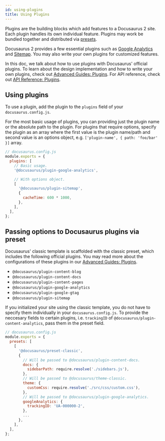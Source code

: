 ```yaml
---
id: using-plugins
title: Using Plugins
---
```


<!-- A plugin is a package that exports a class which can be instantiated with configurable options (provided by the user) and its various lifecycle methods will be invoked by the Docusaurus runtime. -->

Plugins are the building blocks which add features to a Docusaurus 2 site. Each plugin handles its own individual feature. Plugins may work be bundled together and distributed via [presets](advanced-presets.md).

Docusaurus 2 provides a few essential plugins such as [Google Analytics](advanced-plugins.md#docusaurusplugin-google-analytics) and [Sitemap](advanced-plugins.md#docusaurusplugin-sitemap). You may also write your own plugins for customized features.

In this doc, we talk about how to use plugins with Docusaurus' official plugins. To learn about the design implementation and how to write your own plugins, check out [Advanced Guides: Plugins](advanced-plugins.md). For API reference, check out [API Reference: Plugins](plugins-api.md).

## Using plugins

To use a plugin, add the plugin to the `plugins` field of your `docusaurus.config.js`.

For the most basic usage of plugins, you can providing just the plugin name or the absolute path to the plugin. For plugins that require options, specify the plugin as an array where the first value is the plugin name/path and second value is an options object, e.g. `['plugin-name', { path: 'foo/bar' }]` array.

```js
// docusaurus.config.js
module.exports = {
  plugins: [
    // Basic usage.
    '@docusaurus/plugin-google-analytics',

    // With options object.
    [
      '@docusaurus/plugin-sitemap',
      {
        cacheTime: 600 * 1000,
      },
    ],
  ],
};
```

## Passing options to Docusaurus plugins via preset

Docusaurus' classic template is scaffolded with the classic preset, which includes the following official plugins. You may read more about the configurations of these plugins in our [Advanced Guides: Plugins](advanced-plugins.md).

- `@docusaurus/plugin-content-blog`
- `@docusaurus/plugin-content-docs`
- `@docusaurus/plugin-content-pages`
- `@docusaurus/plugin-google-analytics`
- `@docusaurus/plugin-google-gtag`
- `@docusaurus/plugin-sitemap`

If you initialized your site using the classic template, you do not have to specify them individually in your `docusaurus.config.js`. To provide the neccesary fields to certain plugins, i.e. `trackingID` of `@docusaurus/plugin-content-analytics`, pass them in the preset field.

```js
// docusaurus.config.js
module.exports = {
  presets: [
    [
      '@docusaurus/preset-classic',
      {
        // Will be passed to @docusaurus/plugin-content-docs.
        docs: {
          sidebarPath: require.resolve('./sidebars.js'),
        },
        // Will be passed to @docusaurus/theme-classic.
        theme: {
          customCss: require.resolve('./src/css/custom.css'),
        },
        // Will be passed to @docusaurus/plugin-google-analytics.
        googleAnalytics: {
          trackingID: 'UA-000000-2',
        },
        ...
      },
    ],
  ],
};
```
